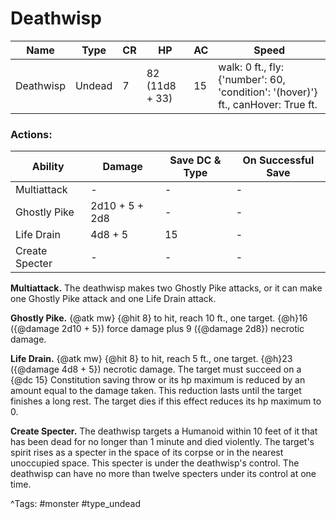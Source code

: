 # Deathwisp

| Name | Type | CR | HP | AC | Speed |
|------|------|----|----|----|-------|
| Deathwisp | Undead | 7 | 82 (11d8 + 33) | 15 | walk: 0 ft., fly: {'number': 60, 'condition': '(hover)'} ft., canHover: True ft. |

### Actions:

| Ability | Damage | Save DC & Type | On Successful Save |
|---------|--------|----------------|--------------------|
| Multiattack | - | - | - |
| Ghostly Pike | 2d10 + 5 + 2d8 | - | - |
| Life Drain | 4d8 + 5 | 15 | - |
| Create Specter | - | - | - |


**Multiattack.** The deathwisp makes two Ghostly Pike attacks, or it can make one Ghostly Pike attack and one Life Drain attack.

**Ghostly Pike.** {@atk mw} {@hit 8} to hit, reach 10 ft., one target. {@h}16 ({@damage 2d10 + 5}) force damage plus 9 ({@damage 2d8}) necrotic damage.

**Life Drain.** {@atk mw} {@hit 8} to hit, reach 5 ft., one target. {@h}23 ({@damage 4d8 + 5}) necrotic damage. The target must succeed on a {@dc 15} Constitution saving throw or its hp maximum is reduced by an amount equal to the damage taken. This reduction lasts until the target finishes a long rest. The target dies if this effect reduces its hp maximum to 0.

**Create Specter.** The deathwisp targets a Humanoid within 10 feet of it that has been dead for no longer than 1 minute and died violently. The target's spirit rises as a specter in the space of its corpse or in the nearest unoccupied space. This specter is under the deathwisp's control. The deathwisp can have no more than twelve specters under its control at one time.

^Tags: #monster #type_undead